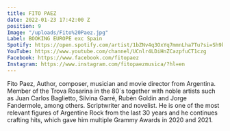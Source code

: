 ```yaml
---
title: FITO PAEZ
date: 2022-01-23 17:42:00 Z
position: 9
Image: "/uploads/Fito%20Paez.jpg"
Label: BOOKING EUROPE exc Spain
Spotify: https://open.spotify.com/artist/1bZNv4q3OxYq7mmnLha7Tu?si=Sh9kYF10TDiy_VKD_EmmWw
YouTube: https://www.youtube.com/channel/UCnlr4LDiHnZCazpfuCT1czg
Facebook: https://www.facebook.com/fitopaez
Instagram: https://www.instagram.com/fitopaezmusica/?hl=en
---
```


Fito Paez, Author, composer, musician and movie director from Argentina. Member of the Trova Rosarina in the 80´s together with noble artists such as Juan Carlos Baglietto, Silvina Garré, Rubèn Goldin and Jorge Fandermole, among others. Scriptwriter and novelist. He is one of the most relevant figures of Argentine Rock from the last 30 years and he continues crafting hits, which gave him multiple Grammy Awards in 2020 and 2021.